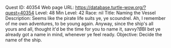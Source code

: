 Quest ID: 40354
Web page URL: https://database.turtle-wow.org/?quest=40354
Level: 48
Min Level: 42
Race: nil
Title: Naming the Vessel
Description: Seems like the pirate life suits ye, ye scoundrel. Ah, I remember of me own adventures, to be young again. Anyway, since the ship's all yours and all, thought it'd be the time for you to name it, savvy?$B$BI bet ye already got a name in mind, whenever ye feel ready.
Objective: Decide the name of the ship.

